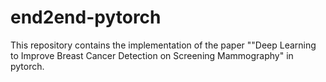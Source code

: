 # end2end-pytorch
This repository contains the implementation of the paper ""Deep Learning to Improve Breast Cancer Detection on Screening Mammography" in pytorch.
